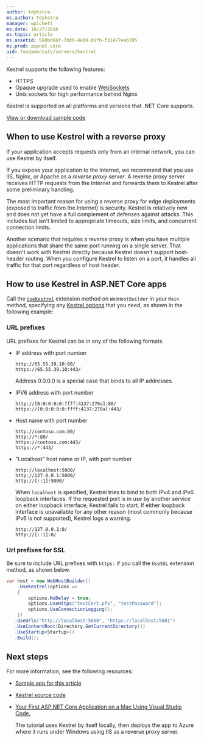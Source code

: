 ```yaml
---
author: tdykstra
ms.author: tdykstra
manager: wpickett
ms.date: 10/27/2016
ms.topic: article
ms.assetid: 560bd66f-7dd0-4e68-b5fb-f31477e4b785
ms.prod: aspnet-core
uid: fundamentals/servers/kestrel
---
```




Kestrel supports the following features:

  * HTTPS
  * Opaque upgrade used to enable [WebSockets](https://github.com/aspnet/websockets)
  * Unix sockets for high performance behind Nginx 

Kestrel is supported on all platforms and versions that .NET Core supports.

[View or download sample code](https://github.com/aspnet/Docs/tree/master/aspnetcore/fundamentals/servers/kestrel/sample)

## When to use Kestrel with a reverse proxy

If your application accepts requests only from an internal network, you can use Kestrel by itself.


If you expose your application to the Internet, we recommend that you use IIS, Nginx, or Apache as a *reverse proxy server*. A reverse proxy server receives HTTP requests from the Internet and forwards them to Kestrel after some preliminary handling.


The most important reason for using a reverse proxy for edge deployments (exposed to traffic from the Internet) is security. Kestrel is relatively new and does not yet have a full complement of defenses against attacks. This includes but isn't limited to appropriate timeouts, size limits, and concurrent connection limits.

Another scenario that requires a reverse proxy is when you have multiple applications that share the same port running on a single server. That doesn't work with Kestrel directly because Kestrel doesn't support host-header routing. When you configure Kestrel to listen on a port, it handles all traffic for that port regardless of host header.


## How to use Kestrel in ASP.NET Core apps


Call the [`UseKestrel`](http://docs.asp.net/projects/api/en/latest/autoapi/Microsoft/AspNetCore/Hosting/WebHostBuilderKestrelExtensions/index.html#Microsoft.AspNetCore.Hosting.WebHostBuilderKestrelExtensions.UseKestrel.md) extension method on `WebHostBuilder` in your `Main` method, specifying any [Kestrel options](https://docs.asp.net/projects/api/en/latest/autoapi/Microsoft/AspNetCore/Server/Kestrel/KestrelServerOptions/) that you need, as shown in the following example:


### URL prefixes


URL prefixes for Kestrel can be in any of the following formats. 

* IP address with port number

  ````none
  http://65.55.39.10:80/
  https://65.55.39.10:443/
  ````

  Address 0.0.0.0 is a special case that binds to all IP addresses.


* IPV6 address with port number

  ````none
  http://[0:0:0:0:0:ffff:4137:270a]:80/ 
  https://[0:0:0:0:0:ffff:4137:270a]:443/ 
  ````

* Host name with port number

  ````none 
  http://contoso.com:80/
  http://*:80/
  https://contoso.com:443/
  https://*:443/
  ````


* "Localhost" host name or IP, with port number

  ````none
  http://localhost:5000/
  http://127.0.0.1:5000/
  http://[::1]:5000/
  ````

  When `localhost` is specified, Kestrel tries to bind to both IPv4 and IPv6 loopback interfaces. If the requested port is in use by another service on either loopback interface, Kestrel fails to start. If either loopback interface is unavailable for any other reason (most commonly because IPv6 is not supported), Kestrel logs a warning. 


  ````none
  http://127.0.0.1:0/
  http://[::1]:0/
  ````




### Url prefixes for SSL

Be sure to include URL prefixes with `https:` if you call the `UseSSL` extension method, as shown below.

````csharp
var host = new WebHostBuilder() 
    .UseKestrel(options => 
    { 
        options.NoDelay = true; 
        options.UseHttps("testCert.pfx", "testPassword"); 
        options.UseConnectionLogging(); 
    }) 
   .UseUrls("http://localhost:5000", "https://localhost:5001") 
   .UseContentRoot(Directory.GetCurrentDirectory()) 
   .UseStartup<Startup>() 
   .Build(); 
````

## Next steps

For more information, see the following resources:

* [Sample app for this article](https://github.com/aspnet/Docs/tree/master/aspnetcore/fundamentals/servers/kestrel/sample)
* [Kestrel source code](https://github.com/aspnet/KestrelHttpServer)
* [Your First ASP.NET Core Application on a Mac Using Visual Studio Code.](../../tutorials/your-first-mac-aspnet.md)

  The tutorial uses Kestrel by itself locally, then deploys the app to Azure where it runs under Windows using IIS as a reverse proxy server.
